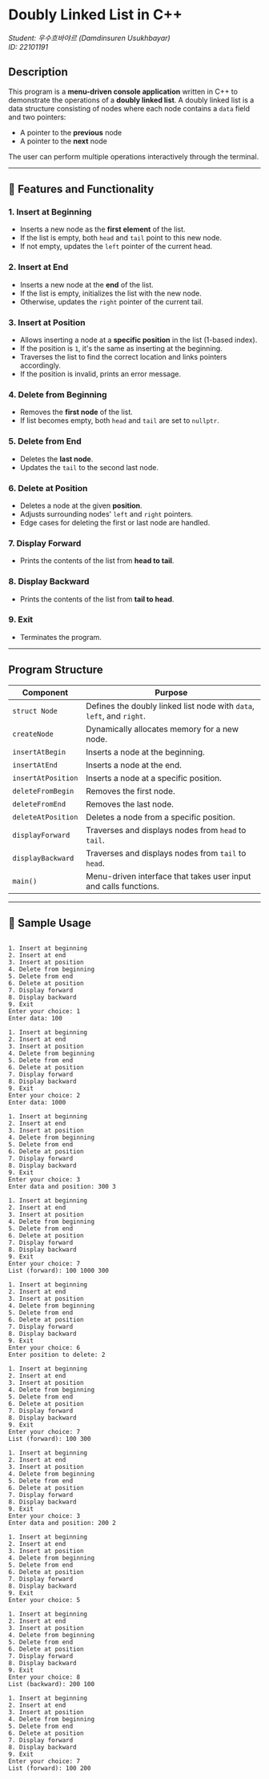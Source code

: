 # Doubly Linked List in C++  
*Student: 우수흐바야르 (Damdinsuren Usukhbayar)*  
*ID: 22101191*

## Description

This program is a **menu-driven console application** written in C++ to demonstrate the operations of a **doubly linked list**. A doubly linked list is a data structure consisting of nodes where each node contains a `data` field and two pointers:
- A pointer to the **previous** node
- A pointer to the **next** node

The user can perform multiple operations interactively through the terminal.

---

## 🔧 Features and Functionality


### 1. Insert at Beginning
- Inserts a new node as the **first element** of the list.
- If the list is empty, both `head` and `tail` point to this new node.
- If not empty, updates the `left` pointer of the current head.

### 2. Insert at End
- Inserts a new node at the **end** of the list.
- If the list is empty, initializes the list with the new node.
- Otherwise, updates the `right` pointer of the current tail.

### 3. Insert at Position
- Allows inserting a node at a **specific position** in the list (1-based index).
- If the position is `1`, it's the same as inserting at the beginning.
- Traverses the list to find the correct location and links pointers accordingly.
- If the position is invalid, prints an error message.

### 4. Delete from Beginning
- Removes the **first node** of the list.
- If list becomes empty, both `head` and `tail` are set to `nullptr`.

### 5. Delete from End
- Deletes the **last node**.
- Updates the `tail` to the second last node.

### 6. Delete at Position
- Deletes a node at the given **position**.
- Adjusts surrounding nodes' `left` and `right` pointers.
- Edge cases for deleting the first or last node are handled.

### 7. Display Forward
- Prints the contents of the list from **head to tail**.

### 8. Display Backward
- Prints the contents of the list from **tail to head**.

### 9. Exit
- Terminates the program.


---



## Program Structure

| Component         | Purpose                                                                 |
|------------------|-------------------------------------------------------------------------|
| `struct Node`     | Defines the doubly linked list node with `data`, `left`, and `right`.   |
| `createNode`      | Dynamically allocates memory for a new node.                            |
| `insertAtBegin`   | Inserts a node at the beginning.                                        |
| `insertAtEnd`     | Inserts a node at the end.                                              |
| `insertAtPosition`| Inserts a node at a specific position.                                  |
| `deleteFromBegin` | Removes the first node.                                                 |
| `deleteFromEnd`   | Removes the last node.                                                  |
| `deleteAtPosition`| Deletes a node from a specific position.                                |
| `displayForward`  | Traverses and displays nodes from `head` to `tail`.                     |
| `displayBackward` | Traverses and displays nodes from `tail` to `head`.                     |
| `main()`          | Menu-driven interface that takes user input and calls functions.        |

---


## 🧪 Sample Usage

```

1. Insert at beginning
2. Insert at end
3. Insert at position
4. Delete from beginning
5. Delete from end
6. Delete at position
7. Display forward
8. Display backward
9. Exit
Enter your choice: 1
Enter data: 100

1. Insert at beginning
2. Insert at end
3. Insert at position
4. Delete from beginning
5. Delete from end
6. Delete at position
7. Display forward
8. Display backward
9. Exit
Enter your choice: 2
Enter data: 1000

1. Insert at beginning
2. Insert at end
3. Insert at position
4. Delete from beginning
5. Delete from end
6. Delete at position
7. Display forward
8. Display backward
9. Exit
Enter your choice: 3
Enter data and position: 300 3

1. Insert at beginning
2. Insert at end
3. Insert at position
4. Delete from beginning
5. Delete from end
6. Delete at position
7. Display forward
8. Display backward
9. Exit
Enter your choice: 7
List (forward): 100 1000 300 

1. Insert at beginning
2. Insert at end
3. Insert at position
4. Delete from beginning
5. Delete from end
6. Delete at position
7. Display forward
8. Display backward
9. Exit
Enter your choice: 6
Enter position to delete: 2

1. Insert at beginning
2. Insert at end
3. Insert at position
4. Delete from beginning
5. Delete from end
6. Delete at position
7. Display forward
8. Display backward
9. Exit
Enter your choice: 7
List (forward): 100 300 

1. Insert at beginning
2. Insert at end
3. Insert at position
4. Delete from beginning
5. Delete from end
6. Delete at position
7. Display forward
8. Display backward
9. Exit
Enter your choice: 3
Enter data and position: 200 2

1. Insert at beginning
2. Insert at end
3. Insert at position
4. Delete from beginning
5. Delete from end
6. Delete at position
7. Display forward
8. Display backward
9. Exit
Enter your choice: 5

1. Insert at beginning
2. Insert at end
3. Insert at position
4. Delete from beginning
5. Delete from end
6. Delete at position
7. Display forward
8. Display backward
9. Exit
Enter your choice: 8
List (backward): 200 100 

1. Insert at beginning
2. Insert at end
3. Insert at position
4. Delete from beginning
5. Delete from end
6. Delete at position
7. Display forward
8. Display backward
9. Exit
Enter your choice: 7
List (forward): 100 200 

```